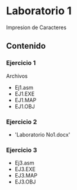 # Laboratorio 1

Impresion de Caracteres

## Contenido

### Ejercicio 1
Archivos 
* Ej1.asm
* EJ1.EXE
* EJ1.MAP
* EJ1.OBJ

### Ejercicio 2
* 'Laboratorio No1.docx'

### Ejercicio 3
* Ej3.asm
* EJ3.EXE
* EJ3.MAP
* EJ3.OBJ
